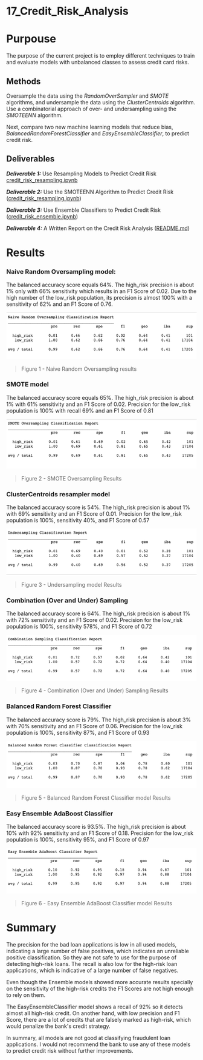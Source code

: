 # 17_Credit_Risk_Analysis

# Purpouse

The purpose of the current project is to employ different techniques to train and evaluate models with unbalanced classes to assess credit card risks.


## Methods

Oversample the data using the *RandomOverSampler* and *SMOTE* algorithms, and undersample the data using the *ClusterCentroids* algorithm. Use a combinatorial approach of over- and undersampling using the *SMOTEENN* algorithm. 

Next, compare two new machine learning models that reduce bias, *BalancedRandomForestClassifier* and *EasyEnsembleClassifier*, to predict credit risk.

## Deliverables

__*Deliverable 1:*__ Use Resampling Models to Predict Credit Risk [credit_risk_resampling.ipynb](https://github.com/xenia-e/17_Credit_Risk_Analysis/blob/main/credit_risk_resampling.ipynb)

__*Deliverable 2:*__ Use the SMOTEENN Algorithm to Predict Credit Risk ([credit_risk_resampling.ipynb](https://github.com/xenia-e/17_Credit_Risk_Analysis/blob/main/credit_risk_resampling.ipynb))

__*Deliverable 3:*__ Use Ensemble Classifiers to Predict Credit Risk ([credit_risk_ensemble.ipynb](https://github.com/xenia-e/17_Credit_Risk_Analysis/blob/main/credit_risk_ensemble.ipynb))

__*Deliverable 4:*__ A Written Report on the Credit Risk Analysis ([README.md](https://github.com/xenia-e/17_Credit_Risk_Analysis/blob/main/README.md))

# Results

### Naive Random Oversampling model: 

The balanced accuracy score equals 64%.
The high_risk precision is about 1% only with 66% sensitivity which results in an F1 Score of 0.02.
Due to the high number of the low_risk population, its precision is almost 100% with a sensitivity of 62% and an F1 Score of 0.76.

![Naive Random Oversampling results](https://github.com/xenia-e/17_Credit_Risk_Analysis/blob/main/Analysis/naive_random_sampling.png)

>Figure 1 - Naive Random Oversampling results


### SMOTE model

The balanced accuracy score equals 65%.
The high_risk precision is about 1% with 61% sensitivity and an F1 Score of 0.02.
Precision for the low_risk population is 100% with recall 69% and an F1 Score of 0.81

![SMOTE Oversampling results](https://github.com/xenia-e/17_Credit_Risk_Analysis/blob/main/Analysis/smote_oversampling.png)

>Figure 2 - SMOTE Oversampling Results


### ClusterCentroids resampler model

The balanced accuracy score is 54%.
The high_risk precision is about 1% with 69% sensitivity and an F1 Score of 0.01.
Precision for the low_risk population is 100%, sensitivity 40%, and F1 Score of 0.57

![Undersampling model Results](https://github.com/xenia-e/17_Credit_Risk_Analysis/blob/main/Analysis/undersampling.png)

>Figure 3 - Undersampling model Results


### Combination (Over and Under) Sampling

The balanced accuracy score is 64%.
The high_risk precision is about 1% with 72% sensitivity and an F1 Score of 0.02.
Precision for the low_risk population is 100%, sensitivity 578%, and F1 Score of 0.72

![Combination (Over and Under) Sampling Results](https://github.com/xenia-e/17_Credit_Risk_Analysis/blob/main/Analysis/combination.png)

>Figure 4 - Combination (Over and Under) Sampling Results


### Balanced Random Forest Classifier

The balanced accuracy score is 79%.
The high_risk precision is about 3% with 70% sensitivity and an F1 Score of 0.06.
Precision for the low_risk population is 100%, sensitivity 87%, and F1 Score of 0.93

![Balanced Random Forest Classifier model Results](https://github.com/xenia-e/17_Credit_Risk_Analysis/blob/main/Analysis/brf.png)

>Figure 5 - Balanced Random Forest Classifier model Results


### Easy Ensemble AdaBoost Classifier

The balanced accuracy score is 93.5%.
The high_risk precision is about 10% with 92% sensitivity and an F1 Score of 0.18.
Precision for the low_risk population is 100%, sensitivity 95%, and F1 Score of 0.97

![Easy Ensemble AdaBoost Classifier model Results](https://github.com/xenia-e/17_Credit_Risk_Analysis/blob/main/Analysis/eea.png)

>Figure 6 - Easy Ensemble AdaBoost Classifier model Results


# Summary 

The precision for the bad loan applications is low in all used models, indicating a large number of false positives, which indicates an unreliable positive classification. So they are not safe to use for the purpose of detecting high-risk loans. The recall is also low for the high-risk loan applications, which is indicative of a large number of false negatives.

Even though the Ensemble models showed more accurate results specially on the sensitivity of the high-risk credits the F1 Scores are not high enough to rely on them.

The EasyEnsembleClassifier model shows a recall of 92% so it detects almost all high-risk credit. On another hand, with low precision and F1 Score, there are a lot of credits that are falsely marked as high-risk, which would penalize the bank's credit strategy.

In summary, all models are not good at classifying fraudulent loan applications. I would not recommend the bank to use any of these models to predict credit risk without further improvements. 
